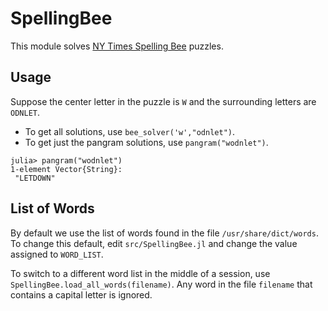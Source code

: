 # SpellingBee

This module solves [NY Times Spelling Bee](https://www.nytimes.com/puzzles/spelling-bee) puzzles.

## Usage

Suppose the center letter in the puzzle is `W` and the surrounding letters are `ODNLET`. 

+ To get all solutions, use `bee_solver('w',"odnlet")`.
+ To get just the pangram solutions, use `pangram("wodnlet")`.
```
julia> pangram("wodnlet")
1-element Vector{String}:
 "LETDOWN"
 ```




## List of Words

By default we use the list of words found in the file `/usr/share/dict/words`.  To change this default, edit `src/SpellingBee.jl` and change the value assigned to `WORD_LIST`.

To switch to a different word list in the middle of a session, use
`SpellingBee.load_all_words(filename)`. Any word in the file `filename` that contains a 
capital letter is ignored. 

